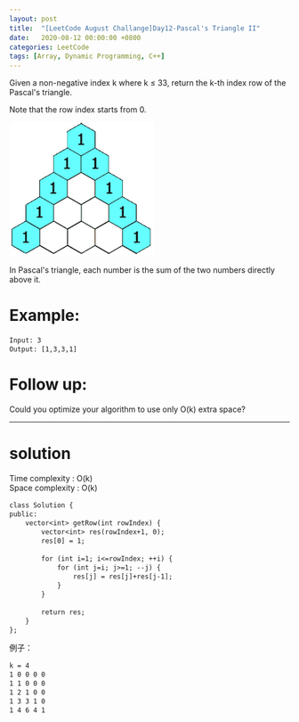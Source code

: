 ```yaml
---
layout: post
title:  "[LeetCode August Challange]Day12-Pascal's Triangle II"
date:   2020-08-12 00:00:00 +0800
categories: LeetCode
tags: [Array, Dynamic Programming, C++]
---
```

Given a non-negative index k where k ≤ 33, return the k-th index row of the Pascal's triangle.  

Note that the row index starts from 0.

![](https://github.com/nshawn4675/nshawn4675.github.io/blob/master/_pic/PascalTriangleAnimated2.gif?raw=true)

In Pascal's triangle, each number is the sum of the two numbers directly above it.  

# Example:  
	Input: 3
	Output: [1,3,3,1]

# Follow up:  
Could you optimize your algorithm to use only O(k) extra space?  

______________________  

# solution

Time complexity : O(k)  
Space complexity : O(k)  

	class Solution {
	public:
	    vector<int> getRow(int rowIndex) {
	        vector<int> res(rowIndex+1, 0);
	        res[0] = 1;
	        
	        for (int i=1; i<=rowIndex; ++i) {
	            for (int j=i; j>=1; --j) {
	                res[j] = res[j]+res[j-1];
	            }
	        }
	        
	        return res;
	    }
	};

例子：

	k = 4
	1 0 0 0 0
	1 1 0 0 0
	1 2 1 0 0
	1 3 3 1 0
	1 4 6 4 1
